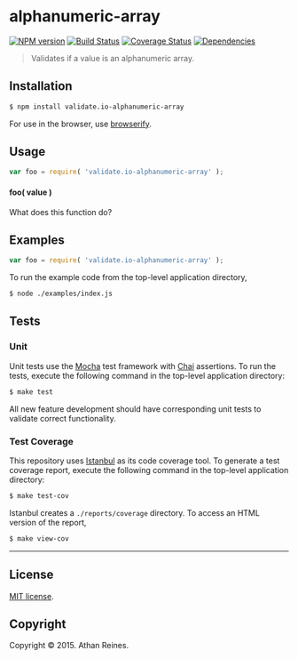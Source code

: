 alphanumeric-array
===
[![NPM version][npm-image]][npm-url] [![Build Status][travis-image]][travis-url] [![Coverage Status][coveralls-image]][coveralls-url] [![Dependencies][dependencies-image]][dependencies-url]

> Validates if a value is an alphanumeric array.


## Installation

``` bash
$ npm install validate.io-alphanumeric-array
```

For use in the browser, use [browserify](https://github.com/substack/node-browserify).


## Usage

``` javascript
var foo = require( 'validate.io-alphanumeric-array' );
```

#### foo( value )

What does this function do?


## Examples

``` javascript
var foo = require( 'validate.io-alphanumeric-array' );
```

To run the example code from the top-level application directory,

``` bash
$ node ./examples/index.js
```


## Tests

### Unit

Unit tests use the [Mocha](http://mochajs.org) test framework with [Chai](http://chaijs.com) assertions. To run the tests, execute the following command in the top-level application directory:

``` bash
$ make test
```

All new feature development should have corresponding unit tests to validate correct functionality.


### Test Coverage

This repository uses [Istanbul](https://github.com/gotwarlost/istanbul) as its code coverage tool. To generate a test coverage report, execute the following command in the top-level application directory:

``` bash
$ make test-cov
```

Istanbul creates a `./reports/coverage` directory. To access an HTML version of the report,

``` bash
$ make view-cov
```


---
## License

[MIT license](http://opensource.org/licenses/MIT). 


## Copyright

Copyright &copy; 2015. Athan Reines.


[npm-image]: http://img.shields.io/npm/v/validate.io-alphanumeric-array.svg
[npm-url]: https://npmjs.org/package/validate.io-alphanumeric-array

[travis-image]: http://img.shields.io/travis/validate-io/alphanumeric-array/master.svg
[travis-url]: https://travis-ci.org/validate-io/alphanumeric-array

[coveralls-image]: https://img.shields.io/coveralls/validate-io/alphanumeric-array/master.svg
[coveralls-url]: https://coveralls.io/r/validate-io/alphanumeric-array?branch=master

[dependencies-image]: http://img.shields.io/david/validate-io/alphanumeric-array.svg
[dependencies-url]: https://david-dm.org/validate-io/alphanumeric-array

[dev-dependencies-image]: http://img.shields.io/david/dev/validate-io/alphanumeric-array.svg
[dev-dependencies-url]: https://david-dm.org/dev/validate-io/alphanumeric-array

[github-issues-image]: http://img.shields.io/github/issues/validate-io/alphanumeric-array.svg
[github-issues-url]: https://github.com/validate-io/alphanumeric-array/issues
